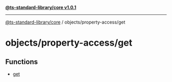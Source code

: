 [**@ts-standard-library/core v1.0.1**](../../../README.md)

***

[@ts-standard-library/core](../../../modules.md) / objects/property-access/get

# objects/property-access/get

## Functions

- [get](functions/get.md)
